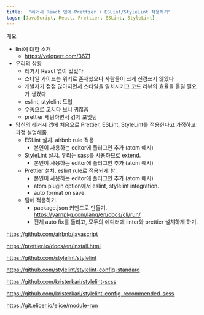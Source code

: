```yaml
---
title:  "레거시 React 앱에 Prettier + ESLint/StyleLint 적용하기"
tags: [JavaScript, React, Prettier, ESLint, StyleLint]
---
```


개요

- lint에 대한 소개
  - https://velopert.com/3671
- 우리의 상황
  - 레거시 React 앱이 있었다
  - 스타일 가이드는 위키로 존재했으나 사람들이 크게 신경쓰지 않았다
  - 개발자가 점점 많아지면서 스타일을 일치시키고 코드 리뷰의 효율을 올릴 필요가 생겼다
  - eslint, stylelint 도입
  - 수동으로 고치다 보니 귀찮음
  - prettier 세팅하면서 강제 포맷팅
- 당신의 레거시 앱에 처음으로 Prettier, ESLint, StyleLint를 적용한다고 가정하고 과정 설명해줌.
  - ESLint 설치. airbnb rule 적용
    - 본인이 사용하는 editor에 플러그인 추가 (atom 예시)
  - StyleLint 설치. 우리는 sass를 사용하므로 extend.
    - 본인이 사용하는 editor에 플러그인 추가 (atom 예시)
  - Prettier 설치. eslint rule로 적용되게 함.
    - 본인이 사용하는 editor에 플러그인 추가 (atom 예시)
    - atom plugin option에서 eslint, stylelint integration.
    - auto format on save.
  - 팀에 적용하기.
    - package.json 커맨드로 만들기. https://yarnpkg.com/lang/en/docs/cli/run/
    - 전체 auto fix를 돌리고, 모두의 에디터에 linter와 prettier 설치하게 하기.



https://github.com/airbnb/javascript

https://prettier.io/docs/en/install.html

https://github.com/stylelint/stylelint

https://github.com/stylelint/stylelint-config-standard

https://github.com/kristerkari/stylelint-scss

https://github.com/kristerkari/stylelint-config-recommended-scss

https://git.elicer.io/elice/module-run